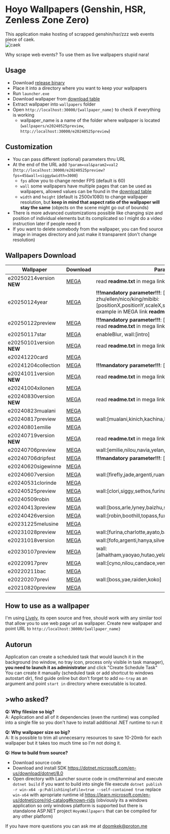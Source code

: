 # Hoyo Wallpapers (Genshin, HSR, Zenless Zone Zero)
This application make hosting of scrapped genshin/hsr/zzz web events piece of caek.<br>
![caek](https://github.com/doomkek/GenshinWallpapers/assets/141933494/6be667e9-d8db-4c56-9449-3971136c3199)

Why scrape web events? To use them as live wallpapers stupid nara!

## Usage 
- Download [release binary](https://github.com/doomkek/HoyoWallpapers/releases)
- Place it into a directory where you want to keep your wallpapers
- Run `launcher.exe`
- Download wallpaper from [download table](#wallpapers-download)
- Extract wallpaper into `wallpapers` folder
- Open `http://localhost:30000/{wallpaper_name}` to check if everything is working
	- wallpaper_name is a name of the folder where wallpaper is located (`wallpapers/e20240525preview`, `http://localhost:30000/e20240525preview`) 

## Customization
- You can pass different (optional) parameters thru URL 
- At the end of the URL add `?param=val&param2=val2` (`http://localhost:30000/e20240525preview?fps=45&wall=siggy&width=3000`)
	- `fps` allow you to change render FPS (default is 60)
	- `wall` some wallpapers have multiple pages that can be used as wallpapers, allowed values can be found in the [download table](#wallpapers-download)
 	- `width` and `height` (default is 2500x1080) to change wallpaper resolution, but **keep in mind that aspect ratio of the wallpaper will stay the same** (objects on the scene might go out of bounds)
 - There is more advanced customizations possible like changing size and position of individual elements but its complicated so I might do a video instruction later if people need it
 - If you want to delete somebody from the wallpaper, you can find source image in images directory and just make it transparent (don't change resolution)

## Wallpapers Download
|Wallpaper|Download|Parameters|Preview|
| ------------- | ------------- | ------------- | ------------- |
|e20250214version **NEW**|[MEGA](https://mega.nz/folder/aHpC3Lrb#f8hR8xIpNuumSwkV2SORiA)| read **readme.txt** in mega link | ![e20250214version_prev](https://github.com/user-attachments/assets/50b1a0db-ae7c-4629-b221-0cd8d670168a)|
|e20250124year|[MEGA](https://mega.nz/folder/rPZU0bbK#godic442R7pQT-zlcH-E3Q)|**!!!mandatory parameter!!!**: [authkey=1], wall:[girls], zhu/ellen/nico/king/mibibi: [positionX,positionY,scaleX,scaleY,z-index(optional)] find example in MEGA link **readme.txt** and picture|![20250131_192627_chrome_dkuNuG2TtC](https://github.com/user-attachments/assets/196faca5-624c-4d81-bd32-e18effe05708)|
|e20250122preview|[MEGA](https://mega.nz/folder/CC4nFCAZ#rEbvYNur-5fEk-RI_XbKFg)|**!!!mandatory parameter!!!**: [enableUI], wall:[astra,eve], read **readme.txt** in mega link on how to configure|![Preview](https://github.com/user-attachments/assets/0bfd20ed-65b2-42d3-82bb-550b1a069d56)|
|e20250117star|[MEGA](https://mega.nz/folder/Ke4VGYjT#eLDV_a5S8R7QSJH0oscmsA)|enableBlur, wall:[intro]|![yaubjdjf](https://github.com/user-attachments/assets/f0759a62-f2e9-4f32-ab36-c32048125298)|
|e20250101version **NEW**|[MEGA](https://mega.nz/folder/CCxWCKJa#l9f9HP1TmQl4qiXsoUI2YQ)| read **readme.txt** in mega link | ![e20250101version_prev](https://github.com/user-attachments/assets/71de6695-a87b-4dc8-9cb3-eddac9b97c98)|
|e20241220card|[MEGA](https://mega.nz/folder/GaQSyRQL#lMYcq7GxYhLSkk44XbWUPw)||![k5may4gm](https://github.com/user-attachments/assets/6887edbe-af09-42a3-8dda-cbf701d1863a)|
|e20241204collection|[MEGA](https://mega.nz/folder/jCBjWZ4K#UGH_nA-Yn262_wCV9N-ymw)|**!!!mandatory parameter!!!**: [enableUI]|![kpksr4w4](https://github.com/user-attachments/assets/def6454a-0332-4d39-a2b3-f15cf2ef6d1a)|
|e20241011version **NEW**|[MEGA](https://mega.nz/folder/aPxkQY7L#9sqbictrIEhCpJMff7Gdrg)| read **readme.txt** in mega link | ![e20241011version_prev](https://github.com/user-attachments/assets/321cf0bc-93b2-4c3f-9c9b-2a34e8748dce)|
|e20241004xilonen|[MEGA](https://mega.nz/folder/mKBxARSQ#gZxMu63SIYGlV5xDkyTZsQ)||![mpv-shot0001](https://github.com/user-attachments/assets/71aef56f-44dd-47da-bcf5-fe9cc23ab94e)|
|e20240830version **NEW**|[MEGA](https://mega.nz/folder/WH4xRR7C#7epF5MhGkxdPwvxSRWXc5Q)| read **readme.txt** in mega link | ![e20240830version_prev](https://github.com/user-attachments/assets/ee37c205-3cfd-401e-8151-affdd38c63c3)|
|e20240823mualani|[MEGA](https://mega.nz/folder/nWZnnDYK#APiIUB0m49JXvE-TdNVuhg)||![h5jx5jbx](https://github.com/user-attachments/assets/be33b08f-5eb6-4d6b-abe7-d14e22f0ae3b)|
|e20240817preview|[MEGA](https://mega.nz/folder/bWB1VDwT#etQaA2hsvdiy3GkrXlCzCw)|wall:[mualani,kinich,kachina,kazuha,raiden,xilonen]|![cbvo4ba5](https://github.com/user-attachments/assets/85df5348-ecb7-4dc4-89ed-dd836b0bf9fb)|
|e20240801emilie|[MEGA](https://mega.nz/folder/aPYRxKQS#5sbPVfsCfSOa_eBZLjX8UA)||![0vw3gn2d](https://github.com/user-attachments/assets/b80ff69f-46ac-4258-9fd4-89f0667c2946)|
|e20240719version **NEW**|[MEGA](https://mega.nz/folder/SfpURCID#WlHjgNegtWtXCP8pr4gP2Q)| read **readme.txt** in mega link | ![e20240719version_prev](https://github.com/user-attachments/assets/925cd63f-b7e2-41d6-a975-0bceb251f960)|
|e20240706preview|[MEGA](https://mega.nz/folder/zP42lCbL#bqbmzRC7TogiwMU4YySLqg)|wall:[emilie,nilou,navia,yelan,nilou_skin,kirara_skin]|![h3nw42wa](https://github.com/user-attachments/assets/228ecb2c-5126-45ba-9914-1b174c9e0674)|
|e20240706dripfest|[MEGA](https://mega.nz/folder/neYlmYDT#g-NaYStw6TII8HrrYSyzYw)|**!!!mandatory parameter!!!**: [enableUI]|![NewCanvas1](https://github.com/user-attachments/assets/2fb32a79-ef57-4f03-af1e-089e87585884)|
|e20240620sigewinne|[MEGA](https://mega.nz/folder/CXIADYxD#pjPXkZqgs5FSPpYY4nuolQ)||![ikhyf2qs](https://github.com/doomkek/GenshinWallpapers/assets/141933494/9fbc8ca5-d301-4164-bae2-c128b716d08d)|
|e20240607version|[MEGA](https://mega.nz/folder/HSBQURjK#LwXxQ6oohI_CZI5FKz--hA)|wall:[firefly,jade,argenti,ruanmei]|![1my4zdl4](https://github.com/doomkek/GenshinWallpapers/assets/141933494/905c7bd1-496a-4444-8e86-f6e9948f3d75)|
|e20240531clorinde|[MEGA](https://mega.nz/folder/jSQQVL4A#3au8fkjF91mFzEF3CfiRYQ)||![udv0u0ov](https://github.com/doomkek/GenshinWallpapers/assets/141933494/e6fe01ce-0376-4d2c-bf1d-9d4cf1bf977a)|
|e20240525preview|[MEGA](https://mega.nz/folder/6LYTGa7R#0XswrjmKle7zvsfVnvODcg)|wall:[clori,siggy,sethos,furina,alhaitham,lynette]|![jqqztv1j](https://github.com/doomkek/GenshinWallpapers/assets/141933494/d71d4ddc-4402-4d30-98d1-ad524520162e)|
|e20240509robin|[MEGA](https://mega.nz/folder/KS5CjRRB#n4EWDXkZ-7DDdlNDvvMLHw)||![1yuq4gvr](https://github.com/doomkek/GenshinWallpapers/assets/141933494/c87c8633-5ef7-4d49-af4e-e69beaf96328)|
|e20240413preview|[MEGA](https://mega.nz/folder/TbxFSILa#Gh5AQ5ABpq0OgKzmx5_bHA)|wall:[boss,arle,lyney,baizhu,scara]|![mo14yfdr](https://github.com/doomkek/GenshinWallpapers/assets/141933494/0388873b-775a-4f89-8be5-3200c7b4a003)|
|e20240426version|[MEGA](https://mega.nz/folder/vLglhLRa#v1xNx4KtjI4GkRtDHVyl8Q)|wall:[robin,boothill,topass,fuxua]|![z53jx1xs](https://github.com/doomkek/GenshinWallpapers/assets/141933494/1eb30c5a-71ac-4593-b5a7-d6da8bac12fb)|
|e20231225melusine|[MEGA](https://mega.nz/folder/eaJxEIDS#CwO6ar6v_Yg4lpSfcTsN2g)||![nlmq4smj](https://github.com/doomkek/GenshinWallpapers/assets/141933494/3b07b9c4-aa80-49cd-bc85-5d61579f2049)|
|e20231028preview|[MEGA](https://mega.nz/folder/mXAlWYpb#2w1MKKRLTy3nKgp-uq4fPw)|wall:[furina,charlotte,ayato,baizhu,cyno]|![lkmxa3v0](https://github.com/doomkek/GenshinWallpapers/assets/141933494/fd87f4a0-5807-41af-bed8-09fd55fdd7a8)|
|e20231018version|[MEGA](https://mega.nz/folder/jf5XWAwD#r1OYxTg7BVwDtew2ou2nVQ)|wall:[fofo,argenti,hanya,silverass]|![lfn04qzl](https://github.com/doomkek/GenshinWallpapers/assets/141933494/8a52606b-c202-4e46-859e-e227b519bf28)|
|e20230107preview|[MEGA](https://mega.nz/folder/HXwFyLYL#Q2MT0x06LjEu9HWSGStoRA)|wall:[alhaitham,yaoyao,hutao,yelan,xiao,ayaka(pretty),lisa,ganyu]|![c1us20fs](https://github.com/doomkek/GenshinWallpapers/assets/141933494/de696797-95c2-47d1-855a-e31ad14218c4) ![nvmli35m](https://github.com/doomkek/GenshinWallpapers/assets/141933494/7c46f42f-46ca-439f-8dbb-3b3700d32a32)|
|e20220917prev|[MEGA](https://mega.nz/folder/bDJFGSLI#36hapHzdUkz5Lyd3Oz2ztg)|wall:[cyno,nilou,candace,venti,albedo,drake,asimon]|![v52gmmff](https://github.com/doomkek/GenshinWallpapers/assets/141933494/2071f9ee-0111-43b4-b00b-c3f07ee9fb7d)|
|e20220211bac|[MEGA](https://mega.nz/folder/iHIGwQBQ#lTotTZLKFY-BcucstjZk4w)||![vzpvehee](https://github.com/doomkek/GenshinWallpapers/assets/141933494/20d05bf6-9c77-47df-86c8-8dc4f4d514da)|
|e20220207previ|[MEGA](https://mega.nz/folder/PCxniYRQ#YN5My3lmG9qOoWqUiiQ9Dg)|wall:[boss,yae,raiden,koko]|![2ibwkl5q](https://github.com/doomkek/GenshinWallpapers/assets/141933494/80a1321d-1ca1-467b-9448-72f1d5094e99)|
|e20210820preview|[MEGA](https://mega.nz/folder/nLBRXapY#35dG4DeQf1VmSIz3qFThQg)||![q20ssqqv](https://github.com/doomkek/GenshinWallpapers/assets/141933494/aef8d69e-a2dc-4dfb-b488-d90b94496455)|



## How to use as a wallpaper 
I'm using [Lively](https://www.rocksdanister.com/lively/), its open source and free, should work with any similar tool that allow you to use web page url as wallpaper.
Create new wallpaper and point URL to `http://localhost:30000/{wallpaper_name}`

## Autorun
Application can create a scheduled task that would launch it in the background (no window, no tray icon, process only visible in task manager), **you need to launch it as administrator** and click "Create Schedule Task" <br>
You can create it manually (scheduled task or add shortcut to windows autostart dir), find guide online but don't forget to add `no-tray` as an argument and point `start in` directory where executable is located.


## >who asked?
**Q: Why filesize so big?** <br>
A: Application and all of it dependencies (even the runtime) was compiled into a single file so you don't have to install additional .NET runtime to run it

**Q: Why wallpaper size so big?** <br>
A: It is possible to trim all unnecesarry resources to save 10-20mb for each wallpaper but it takes too much time so I'm not doing it. <br>

**Q: How to build from source?** <br>
- Download source code
- Download and install SDK https://dotnet.microsoft.com/en-us/download/dotnet/8.0
- Open directory with Launcher source code in cmd/terminal and execute `dotnet build` if you want to build into single file execute `dotnet publish -r win-x64 -p:PublishSingleFile=true --self-contained true` replace `win-x64` with apropriate runtime id https://learn.microsoft.com/en-us/dotnet/core/rid-catalog#known-rids (obviously its a windows application so only windows platform is supported but there is standalone ASP.NET project `HoyoWallpapers` that can be compiled for any other platform)

If you have more questions you can ask me at doomkek@proton.me
